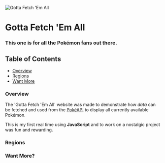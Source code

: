 ![Gotta Fetch 'Em All](https://user-images.githubusercontent.com/10834045/107277137-eca10880-6a4b-11eb-9ae0-e5a884e715e5.png)

# Gotta Fetch 'Em All

### This one is for all the **Pokémon** fans out there.

## Table of Contents

- [Overview](#overview)
- [Regions](#regions)
- [Want More](#want-more)

### Overview

The 'Gotta Fetch 'Em All' website was made to demonstrate how *data* can be fetched and used from the [PokéAPI](https://pokeapi.co) to display all currently available Pokémon.

This is my first real time using **JavaScript** and to work on a nostalgic project was fun and rewarding.

### Regions

### Want More?
